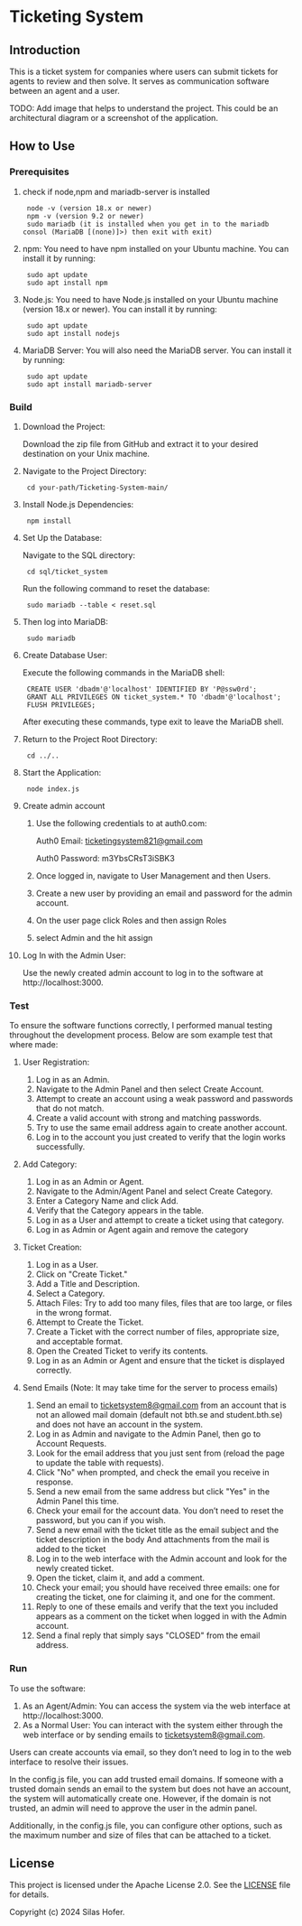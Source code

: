# Ticketing System


## Introduction

This is a ticket system for companies where users can submit tickets for agents to review and then solve. 
It serves as communication software between an agent and a user.

TODO: Add image that helps to understand the project.
This could be an architectural diagram or a screenshot of the application.

## How to Use

### Prerequisites

1. check if node,npm and mariadb-server is installed

        node -v (version 18.x or newer)
        npm -v (version 9.2 or newer)
        sudo mariadb (it is installed when you get in to the mariadb consol (MariaDB [(none)]>) then exit with exit)

1. npm: You need to have npm installed on your Ubuntu machine. You can install it by running:

        sudo apt update
        sudo apt install npm

2. Node.js: You need to have Node.js installed on your Ubuntu machine  (version 18.x or newer). You can install it by running:

        sudo apt update 
        sudo apt install nodejs



3. MariaDB Server: You will also need the MariaDB server. You can install it by running: 

        sudo apt update
        sudo apt install mariadb-server

### Build


1. Download the Project:

    Download the zip file from GitHub and extract it to your desired destination on your Unix machine.

2. Navigate to the Project Directory:

        cd your-path/Ticketing-System-main/

3. Install Node.js Dependencies:

        npm install

4. Set Up the Database:

    Navigate to the SQL directory:

        cd sql/ticket_system

    Run the following command to reset the database:

        sudo mariadb --table < reset.sql

5. Then log into MariaDB:

        sudo mariadb

6. Create Database User:

    Execute the following commands in the MariaDB shell:

        CREATE USER 'dbadm'@'localhost' IDENTIFIED BY 'P@ssw0rd';
        GRANT ALL PRIVILEGES ON ticket_system.* TO 'dbadm'@'localhost';
        FLUSH PRIVILEGES;

    After executing these commands, type exit to leave the MariaDB shell.

7. Return to the Project Root Directory:

        cd ../..

8. Start the Application:

        node index.js

9. Create admin account

    1. Use the following credentials to at auth0.com:

        Auth0 Email: ticketingsystem821@gmail.com

        Auth0 Password: m3YbsCRsT3iSBK3

    2. Once logged in, navigate to User Management and then Users.

    3. Create a new user by providing an email and password for the admin account.

    4. On the user page click Roles and then assign Roles

    5. select Admin and the hit assign


10. Log In with the Admin User:

    Use the newly created admin account to log in to the software at http://localhost:3000.

### Test

To ensure the software functions correctly, I performed manual testing throughout the development process. Below are som example test that where made:

1. User Registration:

    1. Log in as an Admin.
    2. Navigate to the Admin Panel and then select Create Account.
    3. Attempt to create an account using a weak password and passwords that do not match.
    4. Create a valid account with strong and matching passwords.
    5. Try to use the same email address again to create another account.
    6. Log in to the account you just created to verify that the login works successfully.

2. Add Category:

    1. Log in as an Admin or Agent.
    2. Navigate to the Admin/Agent Panel and select Create Category.
    3. Enter a Category Name and click Add.
    4. Verify that the Category appears in the table.
    5. Log in as a User and attempt to create a ticket using that category.
    6. Log in as Admin or Agent again and remove the category


3. Ticket Creation:
    1. Log in as a User.
    2. Click on "Create Ticket."
    3. Add a Title and Description.
    4. Select a Category.
    5. Attach Files:
    Try to add too many files, files that are too large, or files in the wrong format.
    6. Attempt to Create the Ticket.
    7. Create a Ticket with the correct number of files, appropriate size, and acceptable format.
    8. Open the Created Ticket to verify its contents.
    9. Log in as an Admin or Agent and ensure that the ticket is displayed correctly.

4. Send Emails (Note: It may take time for the server to process emails)
    1. Send an email to ticketsystem8@gmail.com from an account that is not an allowed mail domain (default not bth.se and student.bth.se) and does not have an account in the system.
    2. Log in as Admin and navigate to the Admin Panel, then go to Account Requests.
    3. Look for the email address that you just sent from (reload the page to update the table with requests).
    4. Click "No" when prompted, and check the email you receive in response.
    5. Send a new email from the same address but click "Yes" in the Admin Panel this time.
    6. Check your email for the account data. You don’t need to reset the password, but you can if you wish.
    8. Send a new email with the ticket title as the email subject and the ticket description in the body And attachments from the mail is added to the ticket
    9. Log in to the web interface with the Admin account and look for the newly created ticket.
    10. Open the ticket, claim it, and add a comment.
    11. Check your email; you should have received three emails: one for creating the ticket, one for claiming it, and one for the comment.
    12. Reply to one of these emails and verify that the text you included appears as a comment on the ticket when logged in with the Admin account.
    13. Send a final reply that simply says "CLOSED" from the email address.



### Run

To use the software:

1. As an Agent/Admin: You can access the system via the web interface at http://localhost:3000.
2. As a Normal User: You can interact with the system either through the web interface or by sending emails to ticketsystem8@gmail.com.

Users can create accounts via email, so they don’t need to log in to the web interface to resolve their issues.

In the config.js file, you can add trusted email domains. If someone with a trusted domain sends an email to the system but does not have an account, the system will automatically create one. However, if the domain is not trusted, an admin will need to approve the user in the admin panel.

Additionally, in the config.js file, you can configure other options, such as the maximum number and size of files that can be attached to a ticket.


## License

This project is licensed under the Apache License 2.0. See the [LICENSE](LICENSE) file for details.

Copyright (c) 2024 Silas Hofer.


 




